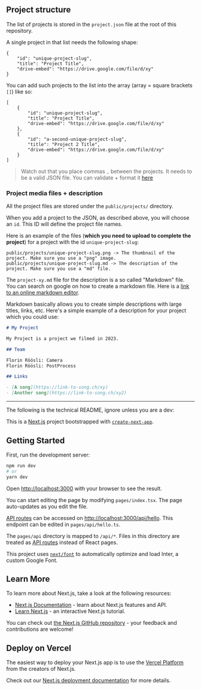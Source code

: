 ## Project structure

The list of projects is stored in the `project.json` file at the root of this repository.

A single project in that list needs the following shape:

```
{
    "id": "unique-project-slug",
    "title": "Project Title",
    "drive-embed": "https://drive.google.com/file/d/xy"
}
```

You can add such projects to the list into the array (array = square brackets `[]`) like so:

```
[
    {
        "id": "unique-project-slug",
        "title": "Project Title",
        "drive-embed": "https://drive.google.com/file/d/xy"
    },
    {
        "id": "a-second-unique-project-slug",
        "title": "Project 2 Title",
        "drive-embed": "https://drive.google.com/file/d/xy"
    }
]
```

> Watch out that you place commas `,` between the projects. It needs to be a valid JSON file. You can validate + format it [here](https://jsonformatter.curiousconcept.com/)

### Project media files + description

All the project files are stored under the `public/projects/` directory.

When you add a project to the JSON, as described above, you will choose an `id`. This ID will define the project file names.

Here is an example of the files (**which you need to upload to complete the project**) for a project with the id `unique-project-slug`:

```
public/projects/unique-project-slug.png -> The thumbnail of the project. Make sure you use a "png" image.
public/projects/unique-project-slug.md -> The description of the project. Make sure you use a "md" file.
```

The `project-xy.md` file for the description is a so called "Markdown" file. You can search on google on how to create a markdown file. Here is a [link to an online markdown editor](https://stackedit.io/app#).

Markdown basically allows you to create simple descriptions with large titles, links, etc. Here's a simple example of a description for your project which you could use:

```md
# My Project

My Project is a project we filmed in 2023.

## Team

Florin Röösli: Camera
Florin Röösli: PostProcess

## Links

- [A song](https://link-to-song.ch/xy)
- [Another song](https://link-to-song.ch/xy2)
```

---

The following is the technical README, ignore unless you are a dev:

This is a [Next.js](https://nextjs.org/) project bootstrapped with [`create-next-app`](https://github.com/vercel/next.js/tree/canary/packages/create-next-app).

## Getting Started

First, run the development server:

```bash
npm run dev
# or
yarn dev
```

Open [http://localhost:3000](http://localhost:3000) with your browser to see the result.

You can start editing the page by modifying `pages/index.tsx`. The page auto-updates as you edit the file.

[API routes](https://nextjs.org/docs/api-routes/introduction) can be accessed on [http://localhost:3000/api/hello](http://localhost:3000/api/hello). This endpoint can be edited in `pages/api/hello.ts`.

The `pages/api` directory is mapped to `/api/*`. Files in this directory are treated as [API routes](https://nextjs.org/docs/api-routes/introduction) instead of React pages.

This project uses [`next/font`](https://nextjs.org/docs/basic-features/font-optimization) to automatically optimize and load Inter, a custom Google Font.

## Learn More

To learn more about Next.js, take a look at the following resources:

- [Next.js Documentation](https://nextjs.org/docs) - learn about Next.js features and API.
- [Learn Next.js](https://nextjs.org/learn) - an interactive Next.js tutorial.

You can check out [the Next.js GitHub repository](https://github.com/vercel/next.js/) - your feedback and contributions are welcome!

## Deploy on Vercel

The easiest way to deploy your Next.js app is to use the [Vercel Platform](https://vercel.com/new?utm_medium=default-template&filter=next.js&utm_source=create-next-app&utm_campaign=create-next-app-readme) from the creators of Next.js.

Check out our [Next.js deployment documentation](https://nextjs.org/docs/deployment) for more details.
